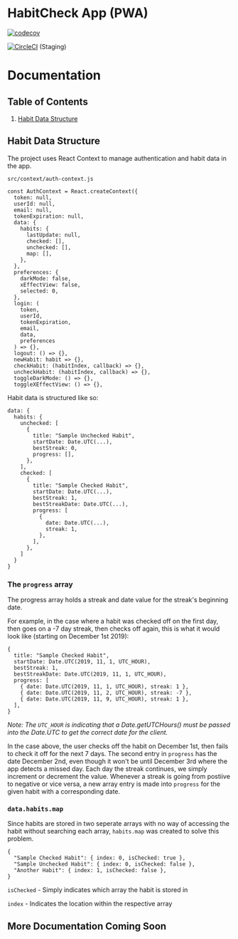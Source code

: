 # HabitCheck App (PWA)

[![codecov](https://codecov.io/gh/bchehraz/HabitCheck/branch/master/graph/badge.svg?token=E4fl4A6gli)](https://codecov.io/gh/bchehraz/HabitCheck)

[![CircleCI](https://circleci.com/gh/bchehraz/HabitCheck/tree/staging.svg?style=svg&circle-token=fb833bb6decbfff142aaac6cbf0e200dcecaf4cd)](https://circleci.com/gh/bchehraz/HabitCheck/tree/staging) (Staging)

# Documentation

## Table of Contents

1. [Habit Data Structure](#habit-data-structure)

## Habit Data Structure

The project uses React Context to manage authentication and habit data in the app.

`src/context/auth-context.js`

```
const AuthContext = React.createContext({
  token: null,
  userId: null,
  email: null,
  tokenExpiration: null,
  data: {
    habits: {
      lastUpdate: null,
      checked: [],
      unchecked: [],
      map: [],
    },
  },
  preferences: {
    darkMode: false,
    xEffectView: false,
    selected: 0,
  },
  login: (
    token,
    userId,
    tokenExpiration,
    email,
    data,
    preferences
  ) => {},
  logout: () => {},
  newHabit: habit => {},
  checkHabit: (habitIndex, callback) => {},
  uncheckHabit: (habitIndex, callback) => {},
  toggleDarkMode: () => {},
  toggleXEffectView: () => {},
```

Habit data is structured like so:

```
data: {
  habits: {
    unchecked: [
      {
        title: "Sample Unchecked Habit",
        startDate: Date.UTC(...),
        bestStreak: 0,
        progress: [],
      },
    ],
    checked: [
      {
        title: "Sample Checked Habit",
        startDate: Date.UTC(...),
        bestStreak: 1,
        bestStreakDate: Date.UTC(...),
        progress: [
          {
            date: Date.UTC(...),
            streak: 1,
          },
        ],
      },
    ]
  }
}
```

### The `progress` array

The progress array holds a streak and date value for the streak's beginning date.

For example, in the case where a habit was checked off on the first day, then goes on a -7 day streak, then checks off again, this is what it would look like (starting on December 1st 2019):

```
{
  title: "Sample Checked Habit",
  startDate: Date.UTC(2019, 11, 1, UTC_HOUR),
  bestStreak: 1,
  bestStreakDate: Date.UTC(2019, 11, 1, UTC_HOUR),
  progress: [
    { date: Date.UTC(2019, 11, 1, UTC_HOUR), streak: 1 },
    { date: Date.UTC(2019, 11, 2, UTC_HOUR), streak: -7 },
    { date: Date.UTC(2019, 11, 9, UTC_HOUR), streak: 1 },
  ],
}
```

_Note: The `UTC_HOUR` is indicating that a Date.getUTCHours() must be passed into the Date.UTC to get the correct date for the client._

In the case above, the user checks off the habit on December 1st, then fails to check it off for the next 7 days. The second entry in `progress` has the date December 2nd, even though it won't be until December 3rd where the app detects a missed day. Each day the streak continues, we simply increment or decrement the value. Whenever a streak is going from postiive to negative or vice versa, a new array entry is made into `progress` for the given habit with a corresponding date.

### `data.habits.map`

Since habits are stored in two seperate arrays with no way of accessing the habit without searching each array, `habits.map` was created to solve this problem.

```
{
  "Sample Checked Habit": { index: 0, isChecked: true },
  "Sample Unchecked Habit": { index: 0, isChecked: false },
  "Another Habit": { index: 1, isChecked: false },
}
```

`isChecked` - Simply indicates which array the habit is stored in

`index` - Indicates the location within the respective array

## More Documentation Coming Soon
